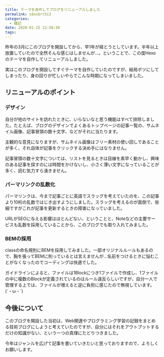 ```yaml
---
title: テーマを自作してブログをリニューアルしました
permalink: s6osbrt5i3
categories:
  - 雑記
date: 2020-01-25 12:58:50
tags:
---
```


昨年の3月にこのブログを開設してから、早1年が経とうとしています。半年以上放置していたので全然そんな感じはしませんが...。ということで、この度Hexoのテーマを自作してリニューアルしました。

実はこのブログを開設してすぐテーマを自作していたのですが、結局ボツにしてしまったり、身の回りが忙しいやらでこんな時期になってしまいました。


## リニューアルのポイント

### デザイン

自分が他のサイトを訪れたときに、いらないなと思う機能はすべて排除しました。たとえば、ブログのデザインでよくあるトップページの記事一覧の、サムネイル画像、記事冒頭の数十文字、などがそれに当たります。

主観的な意見になりますが、サムネイル画像はフリー素材の使い回しであることが多く、それ自体が記事をクリックする決め手にはなりません。

記事冒頭の数十文字については、リストを見るときは目線を素早く動かし、興味のある記事を探すのには時間をかけないし、小さく薄い文字になっていることが多く、読む気力すら湧きません。


### パーマリンクの乱数化

パーマリンクは、今まで記事ごとに英語でスラッグを考えていたのを、この記事より10桁の乱数ではじき出すようにしました。スラッグを考えるのが面倒で、些細ですがこれが記事を更新するときの障害になっていました。

URLがSEOに与える影響はほとんどない、ということと、Noteなどの主要サービスも乱数を採用していることから、このブログでも取り入れてみました。


### BEMの採用

classの命名規則にBEMを採用してみました。一部オリジナルルールもあるので、胸を張ってBEMに則っているとは言えませんが...名前をつけるときに悩むことがなくなったのでコーディングは快適でした。

ガイドラインによると、ファイルは1Blockにつき1ファイルで作成し、1ファイルの中に複数のBlockが定義されているのはルール違反らしいですが、自分一人で管理する上では、ファイルが増えると逆に負担に感じたので無視しています。<span class="shake">(´・ω・\`)</span>


## 今後について

このブログを開設した当初は、Web関連やプログラミング学習の記録をまとめる技術ブログにしようと考えていたのですが、自分にはそれをアウトプットするだけの知識がない、という一つの真理にたどりつきました。

今年はジャンルを広げて記事を書いていきたいと思っておりますので、よろしくお願いします。
